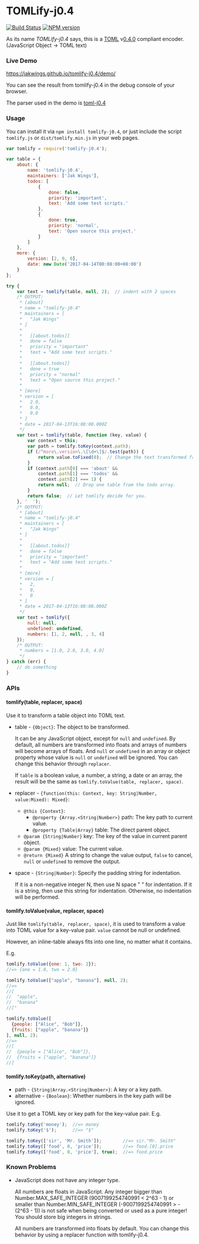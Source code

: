 # TOMLify-j0.4

[![Build Status](https://travis-ci.org/jakwings/tomlify-j0.4.svg)](https://travis-ci.org/jakwings/tomlify-j0.4)
[![NPM version](https://badge.fury.io/js/tomlify-j0.4.svg)](http://badge.fury.io/js/tomlify-j0.4)

As its name *TOMLify-j0.4* says, this is a [TOML] v[0.4.0] compliant encoder.
(JavaScript Object -> TOML text)

[TOML]: https://github.com/toml-lang/toml
[0.4.0]: https://github.com/toml-lang/toml/blob/master/versions/en/toml-v0.4.0.md


### Live Demo

<https://jakwings.github.io/tomlify-j0.4/demo/>

You can see the result from tomlify-j0.4 in the debug console of your browser.

The parser used in the demo is [toml-j0.4]

[toml-j0.4]: https://github.com/jakwings/toml-j0.4


### Usage

You can install it via `npm install tomlify-j0.4`, or just include the script
`tomlify.js` or `dist/tomlify.min.js` in your web pages.

```javascript
var tomlify = require('tomlify-j0.4');

var table = {
    about: {
        name: 'tomlify-j0.4',
        maintainers: ['Jak Wings'],
        todos: [
            {
                done: false,
                priority: 'important',
                text: 'Add some test scripts.'
            },
            {
                done: true,
                priority: 'normal',
                text: 'Open source this project.'
            }
        ]
    },
    more: {
        version: [2, 0, 0],
        date: new Date('2017-04-14T00:08:00+08:00')
    }
};

try {
    var text = tomlify(table, null, 2);  // indent with 2 spaces
    /* OUTPUT:
     * [about]
     * name = "tomlify-j0.4"
     * maintainers = [
     *   "Jak Wings"
     * ]
     *
     *   [[about.todos]]
     *   done = false
     *   priority = "important"
     *   text = "Add some test scripts."
     *
     *   [[about.todos]]
     *   done = true
     *   priority = "normal"
     *   text = "Open source this project."
     *
     * [more]
     * version = [
     *   2.0,
     *   0.0,
     *   0.0
     * ]
     * date = 2017-04-13T16:08:00.000Z
     */
    var text = tomlify(table, function (key, value) {
        var context = this;
        var path = tomlify.toKey(context.path);
        if (/^more\.version\.\[\d+\]$/.test(path)) {
            return value.toFixed(0);  // Change the text transformed from the value.
        }
        if (context.path[0] === 'about' &&
            context.path[1] === 'todos' &&
            context.path[2] === 1) {
            return null;  // Drop one table from the todo array.
        }
        return false;  // Let tomlify decide for you.
    }, '  ');
    /* OUTPUT:
     * [about]
     * name = "tomlify-j0.4"
     * maintainers = [
     *   "Jak Wings"
     * ]
     *
     *   [[about.todos]]
     *   done = false
     *   priority = "important"
     *   text = "Add some test scripts."
     *
     * [more]
     * version = [
     *   2,
     *   0,
     *   0
     * ]
     * date = 2017-04-13T16:08:00.000Z
     */
    var text = tomlify({
        null: null,
        undefined: undefined,
        numbers: [1, 2, null, , 3, 4]
    });
    /* OUTPUT:
     * numbers = [1.0, 2.0, 3.0, 4.0]
     */
} catch (err) {
    // do something
}
```


### APIs

#### tomlify(table, replacer, space)

Use it to transform a table object into TOML text.

*   table - `{Object}`: The object to be transformed.

    It can be any JavaScript object, except for `null` and `undefined`. By
    default, all numbers are transformed into floats and arrays of numbers will
    become arrays of floats. And `null` or `undefined` in an array or object
    property whose value is `null` or `undefined` will be ignored. You can
    change this behavior through `replacer`.

    If `table` is a boolean value, a number, a string, a date or an array, the
    result will be the same as `tomlify.toValue(table, replacer, space)`.

*   replacer - `{function(this: Context, key: String|Number, value:Mixed): Mixed}`:

    *   `@this {Context}`:
        *   `@property {Array.<String|Number>}` path: The key path to current value.
        *   `@property {Table|Array}` table: The direct parent object.
    *   `@param {String|Number}` key: The key of the value in current parent object.
    *   `@param {Mixed}` value: The current value.
    *   `@return {Mixed}` A string to change the value output, `false` to
        cancel, `null` or `undefined` to remove the output.

*   space - `{String|Number}`: Specify the padding string for indentation.

    If it is a non-negative integer N, then use N space " " for indentation. If
    it is a string, then use this string for indentation. Otherwise, no
    indentation will be performed.

#### tomlify.toValue(value, replacer, space)

Just like `tomlify(table, replacer, space)`, it is used to transform a value
into TOML value for a key-value pair. `value` cannot be null or undefined.

However, an inline-table always fits into one line, no matter what it contains.

E.g.

```javascript
tomlify.toValue({one: 1, two: 2});
//=> {one = 1.0, two = 2.0}

tomlify.toValue(["apple", "banana"], null, 2);
//=>
//[
//  "apple",
//  "banana"
//]"

tomlify.toValue([
  {people: ["Alice", "Bob"]},
  {fruits: ["apple", "banana"]}
], null, 2);
//=>
//[
//  {people = ["Alice", "Bob"]},
//  {fruits = ["apple", "banana"]}
//]
```

#### tomlify.toKey(path, alternative)

*   path - `{String|Array.<String|Number>}`: A key or a key path.
*   alternative - `{Boolean}`: Whether numbers in the key path will be ignored.

Use it to get a TOML key or key path for the key-value pair. E.g.

```javascript
tomlify.toKey('money');  //=> money
tomlify.toKey('$');      //=> "$"

tomlify.toKey(['sir', 'Mr. Smith']);        //=> sir."Mr. Smith"
tomlify.toKey(['food', 0, 'price']);        //=> food.[0].price
tomlify.toKey(['food', 0, 'price'], true);  //=> food.price
```


### Known Problems

*   JavaScript does not have any integer type.

    All numbers are floats in JavaScript. Any integer bigger than
    Number.MAX_SAFE_INTEGER (9007199254740991 < 2^63 - 1) or smaller than
    Number.MIN_SAFE_INTEGER (-9007199254740991 > -(2^63 - 1)) is not safe when
    being converted or used as a pure integer! You should store big integers in
    strings.

    All numbers are transformed into floats by default. You can change this
    behavior by using a replacer function with tomlify-j0.4.

